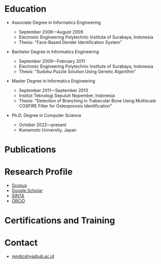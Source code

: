 # Education

- Associate Degree in Informatics Engineering
  - September 2006—August 2009
  - Electronic Engineering Polytechnic Institute of Surabaya, Indonesia
  - Thesis: "Face-Based Gender Identification System"

- Bachelor Degree in Informatics Engineering
  - September 2009—February 2011
  - Electronic Engineering Polytechnic Institute of Surabaya, Indonesia
  - Thesis: "Sudoku Puzzle Solution Using Genetic Algorithm"

- Master Degree in Informatics Engineering
  - September 2011—September 2013
  - Institut Teknologi Sepuluh Nopember, Indonesia
  - Thesis: "Detection of Branching in Trabecular Bone Using Multiscale COSFIRE Filter for Osteoporosis Identification"

- Ph.D. Degree in Computer Science
  - October 2022—present
  - Kumamoto University, Japan

# Publications

# Research Profile
- [Scopus](https://www.scopus.com/authid/detail.uri?authorId=57191287719)
- [Google Scholar](https://scholar.google.co.id/citations?user=qpvbsqUAAAAJ)
- [SINTA](https://sinta.kemdikbud.go.id/authors/profile/6082456)
- [ORCiD](https://orcid.org/0000-0001-8696-5687)

# Certifications and Training

# Contact
- [rendicahya@ub.ac.id](rendicahya@ub.ac.id)
